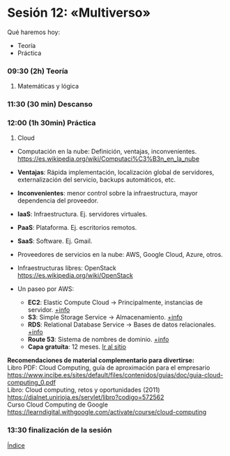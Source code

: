 # Sesión 12: «Multiverso»

Qué haremos hoy:
- Teoría
- Práctica

### 09:30 (2h) Teoría 

1. Matemáticas y lógica  

### 11:30 (30 min) Descanso

### 12:00 (1h 30min) Práctica

1. Cloud  
- Computación en la nube: Definición, ventajas, inconvenientes.
https://es.wikipedia.org/wiki/Computaci%C3%B3n_en_la_nube  
- **Ventajas**: Rápida implementación, localización global de servidores, externalización del servicio, backups automáticos, etc.
- **Inconvenientes**: menor control sobre la infraestructura, mayor dependencia del proveedor.

- **IaaS**: Infraestructura. Ej. servidores virtuales.
- **PaaS**: Plataforma. Ej. escritorios remotos.
- **SaaS**: Software. Ej. Gmail.

- Proveedores de servicios en la nube: AWS, Google Cloud, Azure, otros.
- Infraestructuras libres: OpenStack
https://es.wikipedia.org/wiki/OpenStack  

- Un paseo por AWS:
	- **EC2**: Elastic Compute Cloud -> Principalmente, instancias de servidor. [+info](https://aws.amazon.com/es/ec2/features/?trk=ec2_landing)
	- **S3**: Simple Storage Service -> Almacenamiento. [+info](https://aws.amazon.com/es/s3/features/)
	- **RDS**: Relational Database Service -> Bases de datos relacionales. [+info](https://aws.amazon.com/es/rds/features/)
	- **Route 53**: Sistema de nombres de dominio. [+info](https://aws.amazon.com/es/route53/features/)
	- **Capa gratuíta**: 12 meses. [Ir al sitio](https://aws.amazon.com/es/free/?all-free-tier.sort-by=item.additionalFields.SortRank&all-free-tier.sort-order=asc&awsf.Free%20Tier%20Types=*all&awsf.Free%20Tier%20Categories=*all)

**Recomendaciones de material complementario para divertirse:**  
Libro PDF: Cloud Computing, guía de aproximación para el empresario  
https://www.incibe.es/sites/default/files/contenidos/guias/doc/guia-cloud-computing_0.pdf  
Libro: Cloud computing, retos y oportunidades (2011)
https://dialnet.unirioja.es/servlet/libro?codigo=572562  
Curso Cloud Computing de Google  
https://learndigital.withgoogle.com/activate/course/cloud-computing  

### 13:30 finalización de la sesión

[Índice](../README.md)